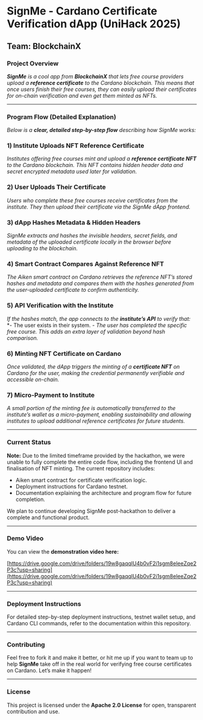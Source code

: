 # SignMe - Cardano Certificate Verification dApp (UniHack 2025) #

## Team: BlockchainX

### Project Overview
***SignMe** is a cool app from **BlockchainX** that lets free course providers upload a **reference certificate** to the Cardano blockchain. This means that once users finish their free courses, they can easily upload their certificates for on-chain verification and even get them minted as NFTs.*

---

### Program Flow (Detailed Explanation)
*Below is a **clear, detailed step-by-step flow** describing how SignMe works:*

### 1) Institute Uploads NFT Reference Certificate
*Institutes offering free courses mint and upload a **reference certificate NFT** to the Cardano blockchain. This NFT contains hidden header data and secret encrypted metadata used later for validation.*

### 2) User Uploads Their Certificate
*Users who complete these free courses receive certificates from the institute. They then upload their certificate via the SignMe dApp frontend.*

### 3) dApp Hashes Metadata & Hidden Headers
*SignMe extracts and hashes the invisible headers, secret fields, and metadata of the uploaded certificate locally in the browser before uploading to the blockchain.*

### 4) Smart Contract Compares Against Reference NFT
*The Aiken smart contract on Cardano retrieves the reference NFT’s stored hashes and metadata and compares them with the hashes generated from the user-uploaded certificate to confirm authenticity.*

### 5) API Verification with the Institute
*If the hashes match, the app connects to the **institute’s API** to verify that:*
*- The user exists in their system.
*- The user has completed the specific free course.*
*This adds an extra layer of validation beyond hash comparison.*

### 6) Minting NFT Certificate on Cardano
*Once validated, the dApp triggers the minting of a **certificate NFT** on Cardano for the user, making the credential permanently verifiable and accessible on-chain.*

### 7) Micro-Payment to Institute
*A small portion of the minting fee is automatically transferred to the institute’s wallet as a micro-payment, enabling sustainability and allowing institutes to upload additional reference certificates for future students.*

---

### Current Status
**Note:** Due to the limited timeframe provided by the hackathon, we were unable to fully complete the entire code flow, including the frontend UI and finalisation of NFT minting. The current repository includes:
- Aiken smart contract for certificate verification logic.
- Deployment instructions for Cardano testnet.
- Documentation explaining the architecture and program flow for future completion.

We plan to continue developing SignMe post-hackathon to deliver a complete and functional product.

---

### Demo Video
You can view the **demonstration video here:**

[https://drive.google.com/drive/folders/19w8gaqqlU4b0vF2i1sgm8eleeZqe2P3c?usp=sharing](https://drive.google.com/drive/folders/19w8gaqqlU4b0vF2i1sgm8eleeZqe2P3c?usp=sharing)

---

### Deployment Instructions
For detailed step-by-step deployment instructions, testnet wallet setup, and Cardano CLI commands, refer to the documentation within this repository.

---

### Contributing
Feel free to fork it and make it better, or hit me up if you want to team up to help **SignMe** take off in the real world for verifying free course certificates on Cardano. Let’s make it happen!

---

### License
This project is licensed under the **Apache 2.0 License** for open, transparent contribution and use.
